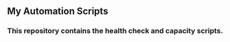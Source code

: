 ##                        My Automation Scripts                      ##
### This repository contains the health check and capacity scripts. ###
    
